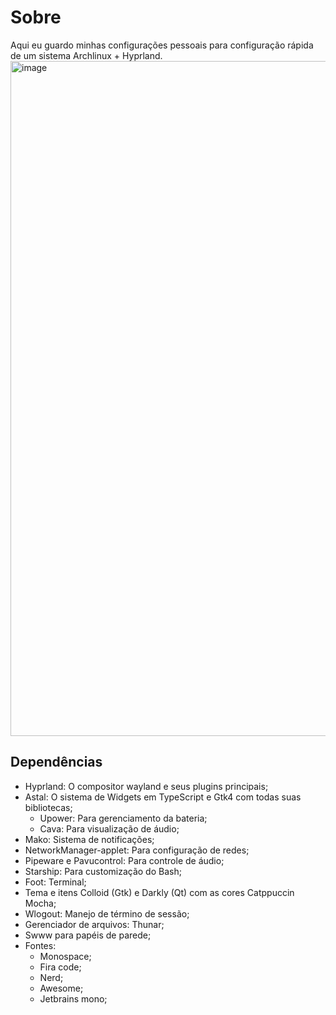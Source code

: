 # Sobre

Aqui eu guardo minhas configurações pessoais para configuração rápida de um sistema Archlinux + Hyprland.
<img width="1920" height="1080" alt="image" src="https://github.com/user-attachments/assets/1b2bcd27-8b89-44f4-abaa-d6a04104b1c7" />



## Dependências

- Hyprland: O compositor wayland e seus plugins principais;
- Astal: O sistema de Widgets em TypeScript e Gtk4 com todas suas bibliotecas;
  - Upower: Para gerenciamento da bateria;
  - Cava: Para visualização de áudio;
- Mako: Sistema de notificações;
- NetworkManager-applet: Para configuração de redes;
- Pipeware e Pavucontrol: Para controle de áudio;
- Starship: Para customização do Bash;
- Foot: Terminal;
- Tema e itens Colloid (Gtk) e Darkly (Qt) com as cores Catppuccin Mocha;
- Wlogout: Manejo de término de sessão;
- Gerenciador de arquivos: Thunar;
- Swww para papéis de parede;
- Fontes:
  - Monospace;
  - Fira code;
  - Nerd;
  - Awesome;
  - Jetbrains mono;
